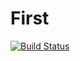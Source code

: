 # First
[![Build Status](https://travis-ci.org/danluck/First.svg?branch=master)](https://travis-ci.org/danluck/First)
